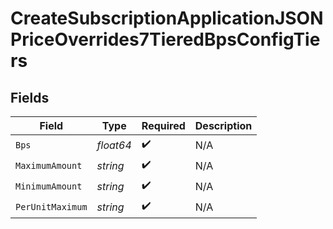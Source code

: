 # CreateSubscriptionApplicationJSONPriceOverrides7TieredBpsConfigTiers


## Fields

| Field              | Type               | Required           | Description        |
| ------------------ | ------------------ | ------------------ | ------------------ |
| `Bps`              | *float64*          | :heavy_check_mark: | N/A                |
| `MaximumAmount`    | *string*           | :heavy_check_mark: | N/A                |
| `MinimumAmount`    | *string*           | :heavy_check_mark: | N/A                |
| `PerUnitMaximum`   | *string*           | :heavy_check_mark: | N/A                |